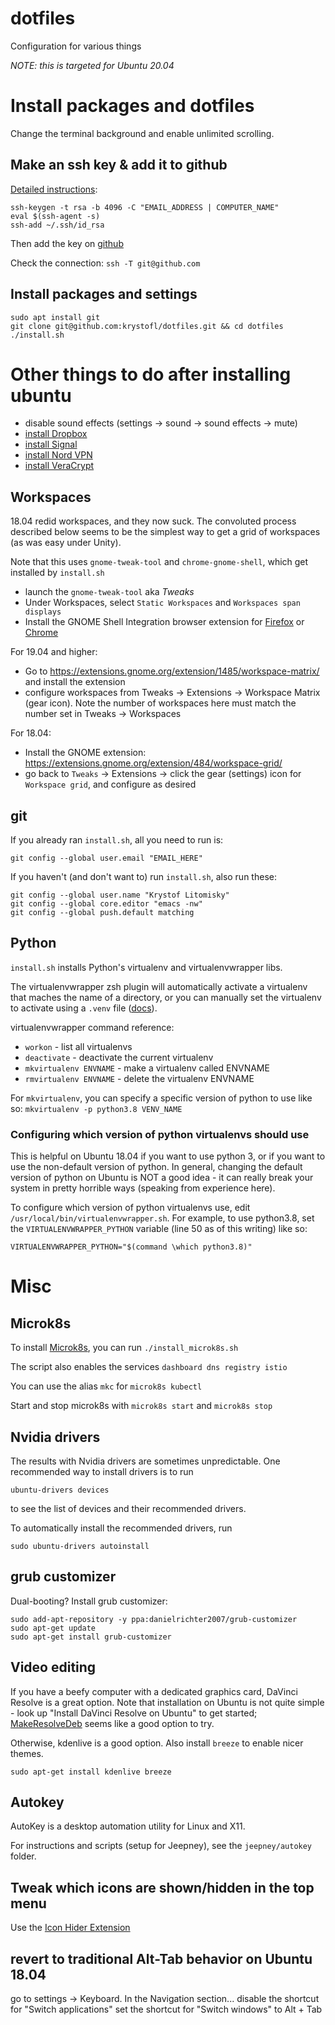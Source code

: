 # dotfiles
Configuration for various things

*NOTE: this is targeted for Ubuntu 20.04*


# Install packages and dotfiles

Change the terminal background and enable unlimited scrolling.

## Make an ssh key & add it to github
[Detailed instructions](https://help.github.com/articles/generating-ssh-keys/):

    ssh-keygen -t rsa -b 4096 -C "EMAIL_ADDRESS | COMPUTER_NAME"
    eval $(ssh-agent -s)
    ssh-add ~/.ssh/id_rsa

Then add the key on [github](https://github.com/settings/keys)

Check the connection: `ssh -T git@github.com`


## Install packages and settings

    sudo apt install git
    git clone git@github.com:krystofl/dotfiles.git && cd dotfiles
    ./install.sh



# Other things to do after installing ubuntu

* disable sound effects (settings -> sound -> sound effects -> mute)
* [install Dropbox](https://www.dropbox.com/install-linux)
* [install Signal](https://signal.org/download/)
* [install Nord VPN](https://nordvpn.com/download/linux/)
* [install VeraCrypt](https://www.veracrypt.fr/en/Downloads.html)


## Workspaces

18.04 redid workspaces, and they now suck. The convoluted process described below seems to be the simplest way to get a grid of workspaces (as was easy under Unity).

Note that this uses `gnome-tweak-tool` and `chrome-gnome-shell`,
which get installed by `install.sh`

* launch the `gnome-tweak-tool` aka *Tweaks*
* Under Workspaces, select `Static Workspaces` and `Workspaces span displays`
* Install the GNOME Shell Integration browser extension for
  [Firefox](https://addons.mozilla.org/en-US/firefox/addon/gnome-shell-integration) or
  [Chrome](https://chrome.google.com/webstore/detail/gnome-shell-integration/gphhapmejobijbbhgpjhcjognlahblep)


For 19.04 and higher:
* Go to https://extensions.gnome.org/extension/1485/workspace-matrix/ and
  install the extension
* configure workspaces from Tweaks -> Extensions -> Workspace Matrix (gear icon).
  Note the number of workspaces here must match the number set in
  Tweaks -> Workspaces

For 18.04:
* Install the GNOME extension: https://extensions.gnome.org/extension/484/workspace-grid/
* go back to `Tweaks` -> Extensions -> click the gear (settings) icon for `Workspace grid`, and configure as desired


## git

If you already ran `install.sh`, all you need to run is:

    git config --global user.email "EMAIL_HERE"

If you haven't (and don't want to) run `install.sh`, also run these:

    git config --global user.name "Krystof Litomisky"
    git config --global core.editor "emacs -nw"
    git config --global push.default matching



## Python

`install.sh` installs Python's virtualenv and virtualenvwrapper libs.

The virtualenvwrapper zsh plugin will automatically activate a virtualenv that maches the name of a directory, or you can manually set the virtualenv to activate using a `.venv` file
([docs](https://github.com/ohmyzsh/ohmyzsh/tree/master/plugins/virtualenvwrapper#virtualenvwrapper-plugin)).

virtualenvwrapper command reference:
- `workon` - list all virtualenvs
- `deactivate` - deactivate the current virtualenv
- `mkvirtualenv ENVNAME` - make a virtualenv called ENVNAME
- `rmvirtualenv ENVNAME` - delete the virtualenv ENVNAME

For `mkvirtualenv`, you can specify a specific version of python to use like so: `mkvirtualenv -p python3.8 VENV_NAME`


### Configuring which version of python virtualenvs should use

This is helpful on Ubuntu 18.04 if you want to use python 3, or if you want to use the non-default version of python.
In general, changing the default version of python on Ubuntu is NOT a good idea - it can really break your system in pretty horrible ways (speaking from experience here).

To configure which version of python virtualenvs use, edit `/usr/local/bin/virtualenvwrapper.sh`. For example, to use python3.8, set the `VIRTUALENVWRAPPER_PYTHON` variable (line 50 as of this writing) like so:

    VIRTUALENVWRAPPER_PYTHON="$(command \which python3.8)"



# Misc

## Microk8s

To install [Microk8s](https://microk8s.io/), you can run `./install_microk8s.sh`

The script also enables the services `dashboard dns registry istio`

You can use the alias `mkc` for `microk8s kubectl`

Start and stop microk8s with `microk8s start` and `microk8s stop`


## Nvidia drivers

The results with Nvidia drivers are sometimes unpredictable.
One recommended way to install drivers is to run

    ubuntu-drivers devices

to see the list of devices and their recommended drivers.

To automatically install the recommended drivers, run

    sudo ubuntu-drivers autoinstall


## grub customizer

Dual-booting? Install grub customizer:

    sudo add-apt-repository -y ppa:danielrichter2007/grub-customizer
    sudo apt-get update
    sudo apt-get install grub-customizer


## Video editing

If you have a beefy computer with a dedicated graphics card, DaVinci Resolve is a great option. Note that installation on Ubuntu is not quite simple - look up "Install DaVinci Resolve on Ubuntu" to get started; [MakeResolveDeb](https://www.danieltufvesson.com/makeresolvedeb) seems like a good option to try.

Otherwise, kdenlive is a good option. Also install `breeze` to enable nicer themes.

    sudo apt-get install kdenlive breeze


## Autokey

AutoKey is a desktop automation utility for Linux and X11.

For instructions and scripts (setup for Jeepney),
see the `jeepney/autokey` folder.


## Tweak which icons are shown/hidden in the top menu

Use the [Icon Hider Extension](https://extensions.gnome.org/extension/351/icon-hider/)



## revert to traditional Alt-Tab behavior on Ubuntu 18.04

go to settings -> Keyboard. In the Navigation section...
  disable the shortcut for "Switch applications"
  set the shortcut for "Switch windows" to Alt + Tab
